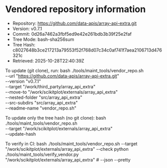 Vendored repository information
===============================

- Repository: https://github.com/data-apis/array-api-extra.git
- Version:    v0.7.1
- Commit:     0d26a7462a3fbf5ed9e42e261bdb3b39f25e2faf
- Tree Mode:  bash-sha256sum
- Tree Hash:  c8027648b3ce217213a79553f52f768d07c34c0af741f7aea2106713d476321c
- Retrieved:  2025-10-28T22:40:39Z

To update (git clone), run:
  bash ./tools/maint_tools/vendor_repo.sh \
    --url "https://github.com/data-apis/array-api-extra.git" \
    --version "v0.7.1" \
    --target "/work/third_party/array_api_extra" \
    --move-to "/work/scikitplot/externals/array_api_extra" \
    --nested-folder "src/array_api_extra" \
    --src-subdirs "src/array_api_extra" \
    --readme-name "vendor_repo.sh"

To update only the tree hash (no git clone):
  bash ./tools/maint_tools/vendor_repo.sh \
    --target "/work/scikitplot/externals/array_api_extra" \
    --update-hash

To verify in CI:
  bash ./tools/maint_tools/vendor_repo.sh --target "/work/scikitplot/externals/array_api_extra" --check
  python ./tools/maint_tools/verify_vendor.py "/work/scikitplot/externals/array_api_extra"  # --json --pretty
